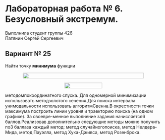 # Лабораторная работа № 6. Безусловный экстремум.

Выполнила студент группы 426  
Патянин Сергей Сергеевич

## Вариант № 25
Найти точку **минимума** функции
<p align="center"><img src="/tex/6498d15bcbf3cf009899a14b62b7087b.svg?invert_in_darkmode&sanitize=true" align=middle width=389.63463494999996pt height=18.312383099999998pt/></p>
<p align="center"><img src="/tex/e929f271a1daf1ae447b1734af6e9474.svg?invert_in_darkmode&sanitize=true" align=middle width=122.12310164999998pt height=18.2666319pt/></p>
методомпокоординатного  спуска. Для одномерной минимизации использовать методзолотого  сечения.Для поиска интервала унимодальности использовать алгоритмСвенна.В окрестности точки максимума построить линии уровня и траекторию поиска (на одном графике). За своевре-менное выполнение задания начисляется6 баллов.Реализовав дополнительно следующие методы можно получить по3 баллаза каждый метод: метод случайногопоиска, метод Нелдера-Мида, метод Пауэлла, метод Хука-Дживса, метод Розенброка.
